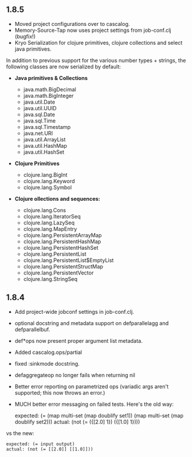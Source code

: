 ## 1.8.5

* Moved project configurations over to cascalog.
* Memory-Source-Tap now uses project settings from job-conf.clj (bugfix!)
* Kryo Serialization for clojure primitives, clojure collections and select java primitives.

In addition to previous support for the various number types + strings, the following classes are now serialized by default:

- **Java primitives & Collections**
  - java.math.BigDecimal
  - java.math.BigInteger
  - java.util.Date
  - java.util.UUID
  - java.sql.Date
  - java.sql.Time
  - java.sql.Timestamp
  - java.net.URI
  - java.util.ArrayList
  - java.util.HashMap
  - java.util.HashSet

- **Clojure Primitives**
  - clojure.lang.BigInt
  - clojure.lang.Keyword
  - clojure.lang.Symbol

- **Clojure ollections and sequences:**
  - clojure.lang.Cons
  - clojure.lang.IteratorSeq
  - clojure.lang.LazySeq
  - clojure.lang.MapEntry
  - clojure.lang.PersistentArrayMap
  - clojure.lang.PersistentHashMap
  - clojure.lang.PersistentHashSet
  - clojure.lang.PersistentList
  - clojure.lang.PersistentList$EmptyList
  - clojure.lang.PersistentStructMap
  - clojure.lang.PersistentVector
  - clojure.lang.StringSeq

## 1.8.4

* Add project-wide jobconf settings in job-conf.clj.
* optional docstring and metadata support on defparallelagg and defparallelbuf.
* def*ops now present proper argument list metadata.
* Added cascalog.ops/partial
* fixed :sinkmode docstring.
* defaggregateop no longer fails when returning nil
* Better error reporting on parametrized ops (variadic args aren't supported; this now throws an error.)
* MUCH better error messaging on failed tests. Here's the old way:

    expected: (= (map multi-set (map doublify set1)) (map multi-set (map doublify set2)))
      actual: (not (= ({[2.0] 1}) ({[1.0] 1})))

vs the new:

    expected: (= input output)
    actual: (not (= [[2.0]] [[1.0]]))
